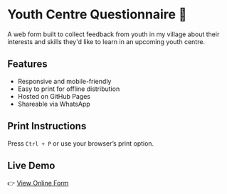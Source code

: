 # Youth Centre Questionnaire 📝

A web form built to collect feedback from youth in my village about their interests and skills they'd like to learn in an upcoming youth centre.

## Features
- Responsive and mobile-friendly
- Easy to print for offline distribution
- Hosted on GitHub Pages
- Shareable via WhatsApp

## Print Instructions
Press `Ctrl + P` or use your browser’s print option.

## Live Demo
👉 [View Online Form](https://Mel9020.github.io/youth-centre-questionnaire/)


